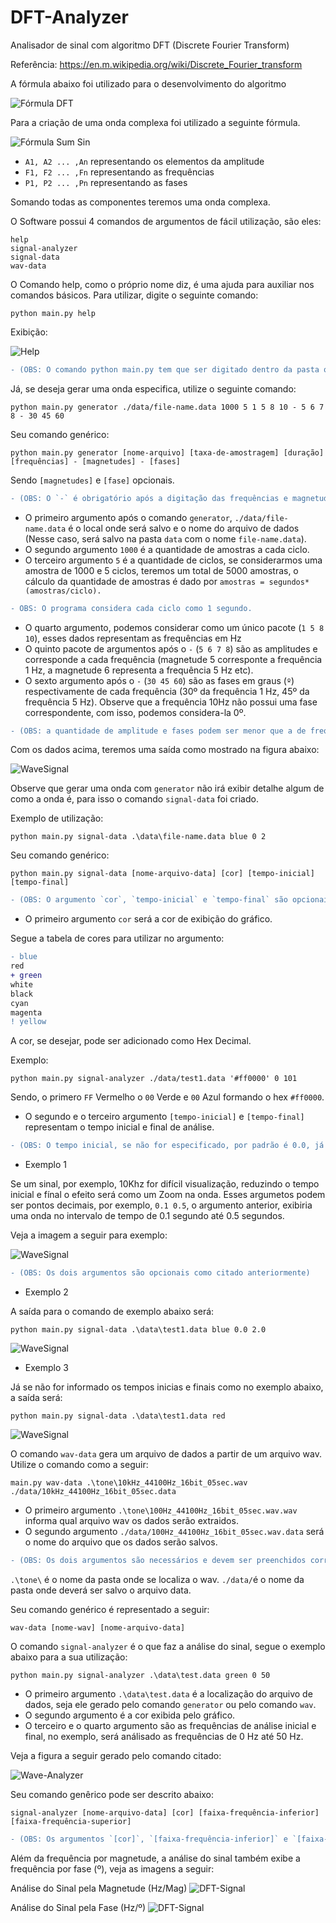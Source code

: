 # DFT-Analyzer
Analisador de sinal com algoritmo DFT (Discrete Fourier Transform)

Referência: https://en.m.wikipedia.org/wiki/Discrete_Fourier_transform

A fórmula abaixo foi utilizado para o desenvolvimento do algoritmo

![Fórmula DFT](https://github.com/AchcarLucas/DFT-Analyzer/blob/master/img/formula.png?raw=true)

Para a criação de uma onda complexa foi utilizado a seguinte fórmula.

![Fórmula Sum Sin](https://github.com/AchcarLucas/DFT-Analyzer/blob/master/img/sum_sin.png?raw=true)

- `A1, A2 ... ,An` representando os elementos da amplitude
- `F1, F2 ... ,Fn` representando as frequências
- `P1, P2 ... ,Pn` representando as fases

Somando todas as componentes teremos uma onda complexa.

O Software possui 4 comandos de argumentos de fácil utilização, são eles:

```
help
signal-analyzer
signal-data
wav-data
```

O Comando help, como o próprio nome diz, é uma ajuda para auxiliar nos comandos básicos. Para utilizar, digite o seguinte comando:

```
python main.py help
```

Exibição:

![Help](https://github.com/AchcarLucas/DFT-Analyzer/blob/master/img/help.png?raw=true)

```diff
- (OBS: O comando python main.py tem que ser digitado dentro da pasta que o programa está contido)
```

Já, se deseja gerar uma onda especifica, utilize o seguinte comando:

```
python main.py generator ./data/file-name.data 1000 5 1 5 8 10 - 5 6 7 8 - 30 45 60
```

Seu comando genérico:

```
python main.py generator [nome-arquivo] [taxa-de-amostragem] [duração] [frequências] - [magnetudes] - [fases]
```

Sendo ```[magnetudes]``` e  ```[fase]``` opcionais.

```diff
- (OBS: O `-` é obrigatório após a digitação das frequências e magnetudes)
```

- O primeiro argumento após o comando `generator`, `./data/file-name.data` é o local onde será salvo e o nome do arquivo de dados (Nesse caso, será salvo na pasta `data` com o nome `file-name.data`). 
- O segundo argumento `1000` é a quantidade de amostras a cada ciclo.
- O terceiro argumento `5` é a quantidade de ciclos, se considerarmos uma amostra de 1000 e 5 ciclos, teremos um total de 5000 amostras, o cálculo da quantidade
de amostras é dado por `amostras = segundos*(amostras/ciclo).`

```diff
- OBS: O programa considera cada ciclo como 1 segundo.
```

- O quarto argumento, podemos considerar como um único pacote (`1 5 8 10`), esses dados representam as frequências em Hz
- O quinto pacote de argumentos após o `-` (`5 6 7 8`) são as amplitudes e corresponde a cada frequência (magnetude 5 corresponte a frequência 1 Hz, a magnetude 6 representa a frequência 5 Hz etc).
- O sexto argumento após o `-` (`30 45 60`) são as fases em graus (`º`) respectivamente de cada frequência (30º da frequência 1 Hz, 45º da frequência 5 Hz). Observe que a frequência 10Hz não possui uma fase correspondente, com isso, podemos considera-la 0º.

```diff
- (OBS: a quantidade de amplitude e fases podem ser menor que a de frequência porém, as frequências que não possuir uma amplitude ou fase especifica terão como padrão: 1 de amplitude e 0º de fase. O argumento de amplitude e as fase são opcionais.)
```

Com os dados acima, teremos uma saída como mostrado na figura abaixo:

![WaveSignal](https://github.com/AchcarLucas/DFT-Analyzer/blob/master/img/WaveSignal.png?raw=true)

Observe que gerar uma onda com `generator` não irá exibir detalhe algum de como a onda é, para isso o comando `signal-data` foi criado.

Exemplo de utilização:

```
python main.py signal-data .\data\file-name.data blue 0 2
```

Seu comando genérico:

```
python main.py signal-data [nome-arquivo-data] [cor] [tempo-inicial] [tempo-final]
```

```diff
- (OBS: O argumento `cor`, `tempo-inicial` e `tempo-final` são opcionais.)
```

- O primeiro argumento `cor` será a cor de exibição do gráfico. 

Segue a tabela de cores para utilizar no argumento:

```diff
- blue
red
+ green
white
black
cyan
magenta
! yellow
```

A cor, se desejar, pode ser adicionado como Hex Decimal.

Exemplo:

```
python main.py signal-analyzer ./data/test1.data '#ff0000' 0 101
```

Sendo, o primero `FF` Vermelho o `00` Verde e `00` Azul formando o hex `#ff0000`.

- O segundo e o terceiro argumento `[tempo-inicial]` e  `[tempo-final]` representam o tempo inicial e final de análise.

```diff
- (OBS: O tempo inicial, se não for especificado, por padrão é 0.0, já o tempo final, por padrão é a duração que a onda possui)
```

- Exemplo 1

Se um sinal, por exemplo, 10Khz for difícil visualização, reduzindo o tempo inicial e fínal o efeito será como um Zoom na onda.
Esses argumetos podem ser pontos decimais, por exemplo, `0.1 0.5`, o argumento anterior, exibiria uma onda no intervalo de tempo de 0.1 segundo até 0.5 segundos.

Veja a imagem a seguir para exemplo:

![WaveSignal](https://github.com/AchcarLucas/DFT-Analyzer/blob/master/img/0.1-0.5.png?raw=true)

```diff
- (OBS: Os dois argumentos são opcionais como citado anteriormente)
```

- Exemplo 2

A saída para o comando de exemplo abaixo será:

```
python main.py signal-data .\data\test1.data blue 0.0 2.0
```

![WaveSignal](https://github.com/AchcarLucas/DFT-Analyzer/blob/master/img/WaveSignal.png?raw=true)

- Exemplo 3

Já se não for informado os tempos inicias e finais como no exemplo abaixo, a saída será:

```
python main.py signal-data .\data\test1.data red
```

![WaveSignal](https://github.com/AchcarLucas/DFT-Analyzer/blob/master/img/saida-no-time.png?raw=true)

O comando `wav-data` gera um arquivo de dados a partir de um arquivo wav. Utilize o comando como a seguir:

```
main.py wav-data .\tone\10kHz_44100Hz_16bit_05sec.wav ./data/10kHz_44100Hz_16bit_05sec.data
```

- O primeiro argumento `.\tone\100Hz_44100Hz_16bit_05sec.wav.wav` informa qual arquivo wav os dados serão extraidos.
- O segundo argumento `./data/100Hz_44100Hz_16bit_05sec.wav.data` será o nome do arquivo que os dados serão salvos.

```diff
- (OBS: Os dois argumentos são necessários e devem ser preenchidos corretamente)
```

`.\tone\` é o nome da pasta onde se localiza o wav.
`./data/`é o nome da pasta onde deverá ser salvo o arquivo data.

Seu comando genérico é representado a seguir:

```
wav-data [nome-wav] [nome-arquivo-data]
```

O comando `signal-analyzer` é o que faz a análise do sinal, segue o exemplo abaixo para a sua utilização:

```
python main.py signal-analyzer .\data\test.data green 0 50
```

- O primeiro argumento `.\data\test.data` é a localização do arquivo de dados, seja ele gerado pelo comando `generator` ou pelo comando `wav`.
- O segundo argumento é a cor exibida pelo gráfico.
- O terceiro e o quarto argumento são as frequências de análise inicial e final, no exemplo, será análisado as frequências de 0 Hz até 50 Hz.

Veja a figura a seguir gerado pelo comando citado:

![Wave-Analyzer](https://github.com/AchcarLucas/DFT-Analyzer/blob/master/img/0-50.png?raw=true)

Seu comando genêrico pode ser descrito abaixo:

```
signal-analyzer [nome-arquivo-data] [cor] [faixa-frequência-inferior] [faixa-frequência-superior]
```

```diff
- (OBS: Os argumentos `[cor]`, `[faixa-frequência-inferior]` e `[faixa-frequência-superior]`são opcionais, por padrão, a cor inicial é vermelha, a frequência de análise inicial e 0 Hz e a frequência de análise final é 100 Hz)
```

Além da frequência por magnetude, a análise do sinal também exibe a frequência por fase (º), veja as imagens a seguir:

Análise do Sinal pela Magnetude (Hz/Mag)
![DFT-Signal](https://github.com/AchcarLucas/DFT-Analyzer/blob/master/img/DFT_Signal.png?raw=true)

Análise do Sinal pela Fase (Hz/º)
![DFT-Signal](https://github.com/AchcarLucas/DFT-Analyzer/blob/master/img/PhaseSignal.png?raw=true)

